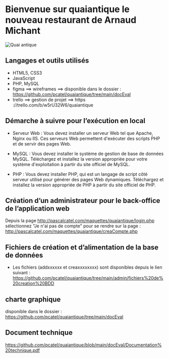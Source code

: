 # Bienvenue sur quaiantique le nouveau restaurant de Arnaud Michant

![Quai antique](http://pascalcatel.com/maquettes/quaiantique/img/index/logoQA.png)


## Langages et outils utilisés
+ HTML5, CSS3
+ JavaScript 
+ PHP, MySQL
+ figma ==> wireframes ==> disponible dans le dossier : https://github.com/pcatel/quaiantique/tree/main/docEval
+ trello ==> gestion de projet ==> https ://trello.com/b/w5rU32W6/quaiantique



## Démarche à suivre pour l’exécution en local
+ Serveur Web : Vous devez installer un serveur Web tel que Apache, Nginx ou IIS. Ces serveurs Web permettent d'exécuter des scripts PHP et de servir des pages Web.

+ MySQL : Vous devez installer le système de gestion de base de données MySQL. Téléchargez et installez la version appropriée pour votre système d'exploitation à partir du site officiel de MySQL.

+ PHP : Vous devez installer PHP, qui est un langage de script côté serveur utilisé pour générer des pages Web dynamiques. Téléchargez et installez la version appropriée de PHP à partir du site officiel de PHP.


## Création d’un administrateur pour le back-office de l’application web

Depuis la page http://pascalcatel.com/maquettes/quaiantique/login.php 
sélectionnez "Je n'ai pas de compte" pour se rendre sur la page : 
http://pascalcatel.com/maquettes/quaiantique/creaCompte.php




## Fichiers de création et d’alimentation de la base de données
+ Les fichiers (addxxxxxx et creaxxxxxxxx) sont disponibles depuis le lien suivant : 
https://github.com/pcatel/quaiantique/tree/main/admin/fichiers%20de%20creation%20BDD



## charte graphique
disponible dans le dossier : 
https://github.com/pcatel/quaiantique/tree/main/docEval



## Document technique
https://github.com/pcatel/quaiantique/blob/main/docEval/Documentation%20technique.pdf
